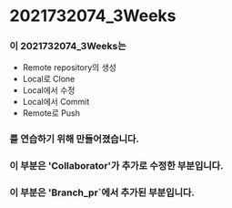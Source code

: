 # 2021732074_3Weeks
### 이 2021732074_3Weeks는
* Remote repository의 생성
* Local로 Clone
* Local에서 수정
* Local에서 Commit
* Remote로 Push
### 를 연습하기 위해 만들어졌습니다.


### 이 부분은 'Collaborator'가 추가로 수정한 부분입니다.
### 이 부분은 'Branch_pr`에서 추가된 부분입니다.